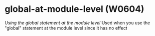 # global-at-module-level (W0604)
*Using the global statement at the module level* Used when you use the
"global" statement at the module level since it has no effect
